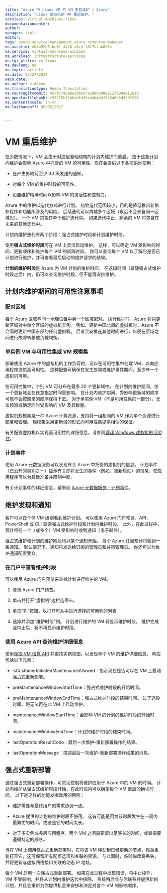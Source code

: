 ```yaml
---
title: "Azure 中 Linux VM 的 VM 重启维护 | Azure"
description: "Linux 虚拟机的 VM 重启维护。"
services: virtual-machines-linux
documentationcenter: 
author: 
manager: timlt
editor: 
tags: azure-service-management,azure-resource-manager
ms.assetid: eb4b92d8-be0f-44f6-a6c3-f8f7efab09fe
ms.service: virtual-machines-windows
ms.workload: infrastructure-services
ms.tgt_pltfrm: vm-linux
ms.devlang: na
ms.topic: article
ms.date: 03/27/2017
wacn.date: 
ms.author: v-dazen
ms.translationtype: Human Translation
ms.sourcegitcommit: 457fc748a9a2d66d7a2906b988e127b09ee11e18
ms.openlocfilehash: c97775b11b0a0f495c44b4a0f67646b5d58df296
ms.contentlocale: zh-cn
ms.lasthandoff: 05/05/2017


---
```


# <a name="vm-restarting-maintenance"></a>VM 重启维护

在少数情况下，VM 会由于对底层基础结构的计划内维护而重启。 由于这些计划内维护会影响 Azure 中托管的 VM 的可用性，现在会提供以下各项供你使用：

-   在产生影响前至少 30 天发送的通知。

-   对每个 VM 的维护时段的可见性。

-   设置维护精确时间以影响 VM 的灵活性和控制力。

Azure 中的维护以迭代方式进行计划。 初始迭代范围较小，目的是降低推出新修补程序和功能所涉及的风险。 后续迭代可以跨越多个区域（永远不会来自同一区域对）。 一个 VM 包含在单个维护迭代中。 如果迭代中止，剩余的 VM 将包含在未来的其他迭代中。

计划内维护迭代有两个阶段：强占式维护时段和计划维护时段。

使用**强占式维护时段**可在 VM 上灵活启动维护。 这样，可以确定 VM 受影响的时间、更新顺序和维护每个 VM 的间隔时间。 你可以查询每个 VM 以了解它是否已计划进行维护，并可查看最后启动的维护请求的结果。

**计划的维护时段**是 Azure 为 VM 计划的维护时间。 在这段时间（紧随强占式维护时段之后）内，仍可以查询维护时段，但不能再安排维护。

## <a name="availability-considerations-during-planned-maintenance"></a>计划内维护期间的可用性注意事项 

### <a name="paired-regions"></a>配对区域

每个 Azure 区域与同一地理位置中另一个区域配对。 执行维护时，Azure 将只更新区域对中单个区域的虚拟机实例。 例如，更新中国北部的虚拟机时，Azure 不会同时更新中国东部的任何虚拟机。 后者会安排在其他时间进行，以便在区域之间进行故障转移或负载均衡。

### <a name="single-instance-vms-vs-availability-aet-or-vm-scale-set"></a>单实例 VM 与可用性集或 VM 规模集

部署使用 Azure 中的虚拟机的工作负荷时，可以在可用性集中创建 VM，以向应用程序提供高可用性。 这种配置可确保在发生故障或维护事件期间，至少有一个虚拟机可用。

在可用性集中，个别 VM 可分布在最多 20 个更新域中。 在计划内维护期间，仅一个更新域会在任意指定时间受影响。 在计划内维护期间，受影响更新域的顺序可能不会按原来的顺序保持下去。 对于单实例 VM（不是可用性集的一部分），无法预测或确定同时受影响的 VM 及其数量。

虚拟机规模集是一种 Azure 计算资源，支持将一组相同的 VM 作为单个资源进行部署和管理。
规模集采用更新域的形式向可用性集提供相似的保证。 

有关配置虚拟机以实现高可用性的详细信息，请参阅[*管理 Windows 虚拟机的可用性*](manage-availability.md?toc=%2fvirtual-machines%2flinux%2ftoc.json)。

### <a name="scheduled-events"></a>计划事件

使用 Azure 元数据服务可以发现有关 Azure 中托管的虚拟机的信息。 计划事件（已公开的类别之一）显示有关即将发生的事件（例如，重新启动）的信息，使应用程序可以为其做准备并限制中断。

有关计划事件的详细信息，请参阅 [Azure 元数据服务 - 计划事件](../virtual-machines-scheduled-events.md)。

## <a name="maintenance-discovery-and-notifications"></a>维护发现和通知

客户可以在个体 VM 级别看到维护计划。 可以使用 Azure 门户预览、API、PowerShell 或 CLI 查询强占式维护时段和计划内维护时段。 此外，在此过程中，预计将在一个（或多个）VM 受影响时收到通知（电子邮件）。

强占式维护和计划的维护阶段均以某个通知开始。 每个 Azure 订阅预计将收到一条通知。 默认情况下，通知将发送给订阅的管理员和共同管理员。 你还可以为维护通知配置受众。

### <a name="view-the-maintenance-window-in-the-portal"></a>在门户中查看维护时段 

可以使用 Azure 门户预览来查找计划进行维护的 VM。

1.  登录 Azure 门户预览。

2.  单击并打开“虚拟机”边栏选项卡。

3.  单击“列”按钮，以打开可从中进行选择的可用列的列表

4.  选择并添加“维护时段”列。 计划进行维护的 VM 将显示维护时段。 维护完成或中止后，将不再显示维护时段。

### <a name="query-maintenance-details-using-the-azure-api"></a>使用 Azure API 查询维护详细信息

使用[获取 VM 信息 API](https://docs.microsoft.com/rest/api/compute/virtualmachines/virtualmachines-get) 并查找实例视图，以发现单个 VM 的维护详细信息。 响应包括以下元素：

- isCustomerInitiatedMaintenanceAllowed：指示现在是否可以在 VM 上启动强占式重新部署。

- preMaintenanceWindowStartTime：强占式维护时段的开始时间。

- preMaintenanceWindowEndTime：强占式维护时段的结束时间。 过了这段时间，将无法再在此 VM 上启动维护。

- maintenanceWindowStartTime：会影响 VM 的计划的维护时段的开始时间。

- maintenanceWindowEndTime：计划的维护时段的结束时间。

- lastOperationResultCode：最后一次维护-重新部署操作的结果。

- lastOperationMessage：描述最后一次维护-重新部署操作结果的消息。

## <a name="pre-emptive-redeploy"></a>强占式重新部署

通过强占式重新部署操作，可灵活控制将维护应用于 Azure 中的 VM 的时间。 计划内维护从强占式维护时段开始，在此时段内可以确定每个 VM 重启的确切时间。 以下是这样的功能发挥效用的用例：

-   维护需要与最终用户的需求协调一致。

-   Azure 提供的计划的维护时段不够用。
    这有可能是因为该时段发生在一周内最繁忙的时间，或者是它的时间太长。

-   对于多实例或多层应用程序，两个 VM 之间需要留出足够长的时间，或者需要遵循特定的顺序。

当在 VM 上调用强占式重新部署时，它将该 VM 移动到已经更新的节点，然后重新打开它，这可保留所有配置选项和关联的资源。 与此同时，临时磁盘将丢失，并将更新与虚拟网络接口关联的动态 IP 地址。

每个 VM 启用一次强占式重新部署。 如果在此过程中出现错误，将中止操作，VM 不受影响，并将从计划内维护迭代中排除。 系统稍后会与你联系并提供新的计划，并且会重新为你提供机会来安排和决定对各个 VM 的影响顺序。
